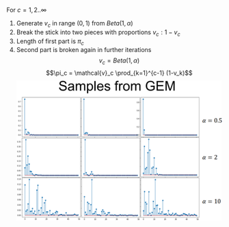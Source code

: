 For $c=1,2 .. \infty$
1. Generate $v_c$ in range $(0,1)$ from $Beta(1, \alpha)$
2. Break the stick into two pieces with proportions $v_c : 1 - v_c$
3. Length of first part is $\pi_c$
4. Second part is broken again in further iterations
$$v_c = Beta(1, \alpha)$$
$$\pi_c = \mathcal{v}_c \prod_{k=1}^{c-1} (1-v_k)$$
![[gem-samples.png]](assets/gem-samples.png)